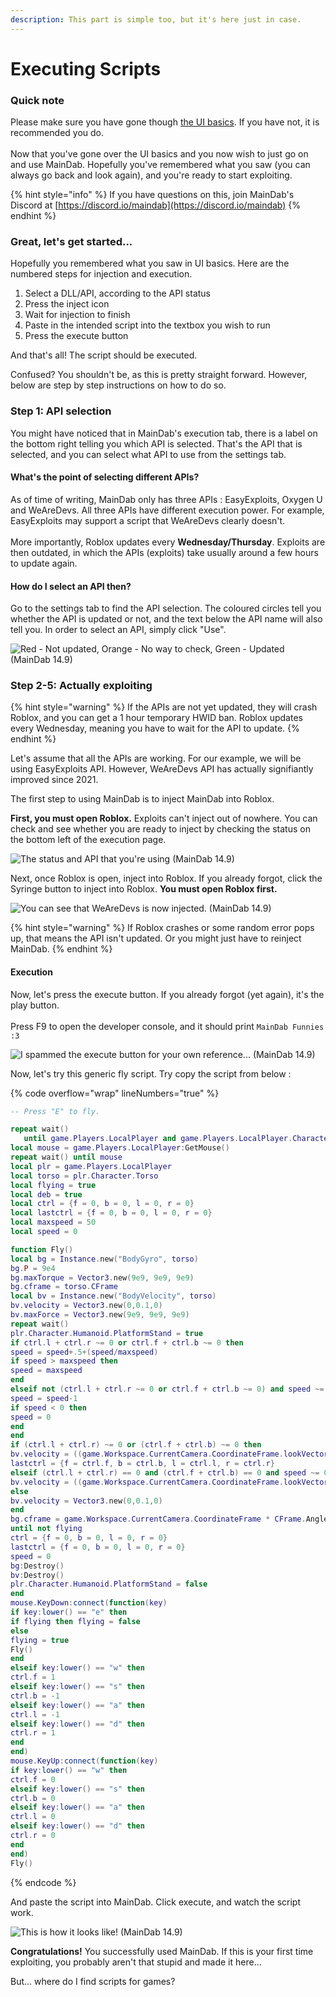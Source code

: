 ```yaml
---
description: This part is simple too, but it's here just in case.
---
```


# Executing Scripts

### Quick note

Please make sure you have gone though [the UI basics](maindabs-ui.md). If you have not, it is recommended you do.\
\
Now that you've gone over the UI basics and you now wish to just go on and use MainDab. Hopefully you've remembered what you saw (you can always go back and look again), and you're ready to start exploiting.

{% hint style="info" %}
If you have questions on this, join MainDab's Discord at [https://discord.io/maindab](https://discord.io/maindab)
{% endhint %}

### Great, let's get started...

Hopefully you remembered what you saw in UI basics. Here are the numbered steps for injection and execution.

1. Select a DLL/API, according to the API status
2. Press the inject icon
3. Wait for injection to finish
4. Paste in the intended script into the textbox you wish to run
5. Press the execute button

And that's all! The script should be executed.

Confused? You shouldn't be, as this is pretty straight forward. However, below are step by step instructions on how to do so.

### Step 1: API selection

You might have noticed that in MainDab's execution tab, there is a label on the bottom right telling you which API is selected. That's the API that is selected, and you can select what API to use from the settings tab.

#### What's the point of selecting different APIs?

As of time of writing, MainDab only has three APIs : EasyExploits, Oxygen U and WeAreDevs. All three APIs have different execution power. For example, EasyExploits may support a script that WeAreDevs clearly doesn't.\
\
More importantly, Roblox updates every **Wednesday/Thursday**. Exploits are then outdated, in which the APIs (exploits) take usually around a few hours to update again.

#### How do I select an API then?

Go to the settings tab to find the API selection. The coloured circles tell you whether the API is updated or not, and the text below the API name will also tell you. In order to select an API, simply click "Use".

![Red - Not updated, Orange - No way to check, Green - Updated (MainDab 14.9)](../.gitbook/assets/MainDab\_R1Tq00vEkZ.png)

### Step 2-5: Actually exploiting

{% hint style="warning" %}
If the APIs are not yet updated, they will crash Roblox, and you can get a 1 hour temporary HWID ban. Roblox updates every Wednesday, meaning you have to wait for the API to update.
{% endhint %}

Let's assume that all the APIs are working. For our example, we will be using EasyExploits API. However, WeAreDevs API has actually signifiantly improved since 2021.

The first step to using MainDab is to inject MainDab into Roblox.

**First, you must open Roblox.** Exploits can't inject out of nowhere. You can check and see whether you are ready to inject by checking the status on the bottom left of the execution page.

![The status and API that you're using (MainDab 14.9)](../.gitbook/assets/MainDab\_gjwW1sbttf.png)

Next, once Roblox is open, inject into Roblox. If you already forgot, click the Syringe button to inject into Roblox. **You must open Roblox first.**

![You can see that WeAreDevs is now injected. (MainDab 14.9)](../.gitbook/assets/RobloxPlayerBeta\_4Jq68ANZoy.png)

{% hint style="warning" %}
If Roblox crashes or some random error pops up, that means the API isn't updated. Or you might just have to reinject MainDab.
{% endhint %}

#### Execution

Now, let's press the execute button. If you already forgot (yet again), it's the play button.\
\
Press F9 to open the developer console, and it should print `MainDab Funnies :3`

![ I spammed the execute button for your own reference... (MainDab 14.9)](../.gitbook/assets/RobloxPlayerBeta\_dWfSVlqt5b.gif)

Now, let's try this generic fly script. Try copy the script from below :

{% code overflow="wrap" lineNumbers="true" %}
```lua
-- Press "E" to fly.

repeat wait()
   until game.Players.LocalPlayer and game.Players.LocalPlayer.Character and game.Players.LocalPlayer.Character:findFirstChild("Torso") and game.Players.LocalPlayer.Character:findFirstChild("Humanoid")
local mouse = game.Players.LocalPlayer:GetMouse()
repeat wait() until mouse
local plr = game.Players.LocalPlayer
local torso = plr.Character.Torso
local flying = true
local deb = true
local ctrl = {f = 0, b = 0, l = 0, r = 0}
local lastctrl = {f = 0, b = 0, l = 0, r = 0}
local maxspeed = 50
local speed = 0

function Fly()
local bg = Instance.new("BodyGyro", torso)
bg.P = 9e4
bg.maxTorque = Vector3.new(9e9, 9e9, 9e9)
bg.cframe = torso.CFrame
local bv = Instance.new("BodyVelocity", torso)
bv.velocity = Vector3.new(0,0.1,0)
bv.maxForce = Vector3.new(9e9, 9e9, 9e9)
repeat wait()
plr.Character.Humanoid.PlatformStand = true
if ctrl.l + ctrl.r ~= 0 or ctrl.f + ctrl.b ~= 0 then
speed = speed+.5+(speed/maxspeed)
if speed > maxspeed then
speed = maxspeed
end
elseif not (ctrl.l + ctrl.r ~= 0 or ctrl.f + ctrl.b ~= 0) and speed ~= 0 then
speed = speed-1
if speed < 0 then
speed = 0
end
end
if (ctrl.l + ctrl.r) ~= 0 or (ctrl.f + ctrl.b) ~= 0 then
bv.velocity = ((game.Workspace.CurrentCamera.CoordinateFrame.lookVector * (ctrl.f+ctrl.b)) + ((game.Workspace.CurrentCamera.CoordinateFrame * CFrame.new(ctrl.l+ctrl.r,(ctrl.f+ctrl.b)*.2,0).p) - game.Workspace.CurrentCamera.CoordinateFrame.p))*speed
lastctrl = {f = ctrl.f, b = ctrl.b, l = ctrl.l, r = ctrl.r}
elseif (ctrl.l + ctrl.r) == 0 and (ctrl.f + ctrl.b) == 0 and speed ~= 0 then
bv.velocity = ((game.Workspace.CurrentCamera.CoordinateFrame.lookVector * (lastctrl.f+lastctrl.b)) + ((game.Workspace.CurrentCamera.CoordinateFrame * CFrame.new(lastctrl.l+lastctrl.r,(lastctrl.f+lastctrl.b)*.2,0).p) - game.Workspace.CurrentCamera.CoordinateFrame.p))*speed
else
bv.velocity = Vector3.new(0,0.1,0)
end
bg.cframe = game.Workspace.CurrentCamera.CoordinateFrame * CFrame.Angles(-math.rad((ctrl.f+ctrl.b)*50*speed/maxspeed),0,0)
until not flying
ctrl = {f = 0, b = 0, l = 0, r = 0}
lastctrl = {f = 0, b = 0, l = 0, r = 0}
speed = 0
bg:Destroy()
bv:Destroy()
plr.Character.Humanoid.PlatformStand = false
end
mouse.KeyDown:connect(function(key)
if key:lower() == "e" then
if flying then flying = false
else
flying = true
Fly()
end
elseif key:lower() == "w" then
ctrl.f = 1
elseif key:lower() == "s" then
ctrl.b = -1
elseif key:lower() == "a" then
ctrl.l = -1
elseif key:lower() == "d" then
ctrl.r = 1
end
end)
mouse.KeyUp:connect(function(key)
if key:lower() == "w" then
ctrl.f = 0
elseif key:lower() == "s" then
ctrl.b = 0
elseif key:lower() == "a" then
ctrl.l = 0
elseif key:lower() == "d" then
ctrl.r = 0
end
end)
Fly()
```
{% endcode %}

And paste the script into MainDab. Click execute, and watch the script work.

![This is how it looks like! (MainDab 14.9)](../.gitbook/assets/RobloxPlayerBeta\_1qvdU4NpHx.gif)

**Congratulations!** You successfully used MainDab. If this is your first time exploiting, you probably aren't that stupid and made it here...

But... where do I find scripts for games?
